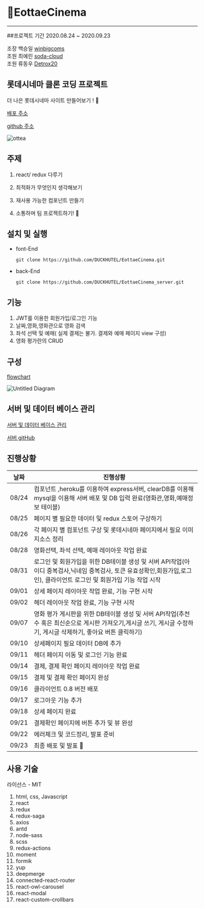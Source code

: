 # :ticket:EottaeCinema

---

##프로젝트 기간
2020.08.24 ~ 2020.09.23

조장 백승일 [winbigcoms](https://github.com/winbigcoms)
<br>
조원 최예린 [soda-cloud](https://github.com/soda-cloud)
<br>
조원 류동우 [Detrox20](https://github.com/Detrox20)

## 롯데시네마 클론 코딩 프로젝트

더 나은 롯데시네마 사이트 만들어보기 ! :fist_left:

[배포 주소](https://eottaecinema.herokuapp.com/)

[github 주소](https://github.com/duckhutel)

![ottea](https://user-images.githubusercontent.com/62285847/93991782-9fd3d280-fdc7-11ea-84c5-7b7909fe0170.png)

## 주제

1. react/ redux 다루기

2. 최적화가 무엇인지 생각해보기

3. 재사용 가능한 컴포넌트 만들기

4. 소통하며 팀 프로젝트하기! :blue_heart:

## 설치 및 실행

- font-End

  ```
  git clone https://github.com/DUCKHUTEL/EottaeCinema.git
  ```

- back-End

  ```
  git clone https://github.com/DUCKHUTEL/EottaeCinema_server.git
  ```

## 기능

1. JWT를 이용한 회원가입/로그인 기능
2. 날짜,영화,영화관으로 영화 검색
3. 좌석 선택 및 예매( 실제 결제는 불가. 결제와 예매 페이지 view 구성)
4. 영화 평가란의 CRUD

## 구성

[flowchart](https://drive.google.com/file/d/1DRJ0QkhGflT3xN_JVAXehGLoW2AcHe0Z/view?usp=sharing)

![Untitled Diagram](https://user-images.githubusercontent.com/62285847/93993774-1c67b080-fdca-11ea-9c41-48c0e522e484.png)

## 서버 및 데이터 베이스 관리

[서버 및 데이터 베이스 관리](https://www.notion.so/Server-Database-62f4c7cb69b4441495b867b6f850942c)

[서버 gitHub](https://github.com/DUCKHUTEL/EottaeCinema_server)

## 진행상황

| 날짜  | 진행상황                                                                                                                                                                |
| ----- | ----------------------------------------------------------------------------------------------------------------------------------------------------------------------- |
| 08/24 | 컴포넌트 ,heroku를 이용하여 express서버, clearDB를 이용해 mysql을 이용해 서버 배포 및 DB 입력 완료(영화관,영화,예매정보 테이블)                                         |
| 08/25 | 페이지 별 필요한 데이터 및 redux 스토어 구상하기                                                                                                                        |
| 08/26 | 각 페이지 별 컴포넌트 구상 및 롯데시네마 페이지에서 필요 이미지소스 정리                                                                                                |
| 08/28 | 영화선택, 좌석 선택, 예매 레이아웃 작업 완료                                                                                                                            |
| 08/31 | 로그인 및 회원가입을 위한 DB테이블 생성 및 서버 API작업(아이디 중복검사,닉네임 중복검사, 토큰 유효성확인,회원가입,로그인), 클라이언트 로그인 및 회원가입 기능 작업 시작 |
| 09/01 | 상세 페이지 레이아웃 작업 완료, 기능 구현 시작                                                                                                                          |
| 09/02 | 헤더 레이아웃 작업 완료, 기능 구현 시작                                                                                                                                 |
| 09/07 | 영화 평가 게시판을 위한 DB테이블 생성 및 서버 API작업(추천수 혹은 최신순으로 게시판 가져오기,게시글 쓰기, 게시글 수정하기, 게시글 삭제하기, 좋아요 버튼 클릭하기)       |
| 09/10 | 상세페이지 필요 데이터 DB에 추가                                                                                                                                        |
| 09/11 | 헤더 페이지 이동 및 로그인 기능 완료                                                                                                                                    |
| 09/14 | 결제, 결제 확인 페이지 레이아웃 작업 완료                                                                                                                               |
| 09/15 | 결제 및 결제 확인 페이지 완성                                                                                                                                           |
| 09/16 | 클라이언트 0.8 버전 배포                                                                                                                                                |
| 09/17 | 로그아웃 기능 추가                                                                                                                                                      |
| 09/18 | 상세 페이지 완료                                                                                                                                                        |
| 09/21 | 결제확인 페이지에 버튼 추가 및 뷰 완성                                                                                                                                  |
| 09/22 | 에러체크 및 코드정리, 발표 준비                                                                                                                                         |
| 09/23 | 최종 배포 및 발표 :fist_left:                                                                                                                                           |

## 사용 기술

라이선스 - MIT

1. html, css, Javascript
2. react
3. redux
4. redux-saga
5. axios
6. antd
7. node-sass
8. scss
9. redux-actions
10. moment
11. formik
12. yup
13. deepmerge
14. connected-react-router
15. react-owl-carousel
16. react-modal
17. react-custom-crollbars
